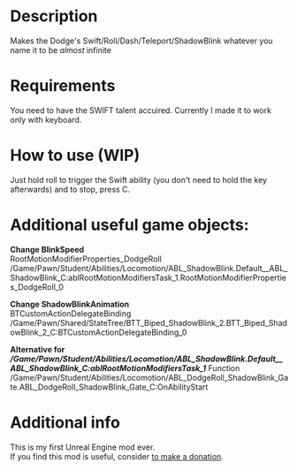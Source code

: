 # Description
Makes the Dodge's Swift/Roll/Dash/Teleport/ShadowBlink whatever you name it to be *almost* infinite

# Requirements
You need to have the SWIFT talent accuired.
Currently I made it to work only with keyboard.

# How to use (WIP)
Just hold roll to trigger the Swift ability (you don't need to hold the key afterwards) and to stop, press C.

# Additional useful game objects:
**Change BlinkSpeed**  
RootMotionModifierProperties_DodgeRoll /Game/Pawn/Student/Abilities/Locomotion/ABL_ShadowBlink.Default__ABL_ShadowBlink_C:ablRootMotionModifiersTask_1.RootMotionModifierProperties_DodgeRoll_0

**Change ShadowBlinkAnimation**  
BTCustomActionDelegateBinding /Game/Pawn/Shared/StateTree/BTT_Biped_ShadowBlink_2.BTT_Biped_ShadowBlink_2_C:BTCustomActionDelegateBinding_0

**Alternative for */Game/Pawn/Student/Abilities/Locomotion/ABL_ShadowBlink.Default__ABL_ShadowBlink_C:ablRootMotionModifiersTask_1***
Function /Game/Pawn/Student/Abilities/Locomotion/ABL_DodgeRoll_ShadowBlink_Gate.ABL_DodgeRoll_ShadowBlink_Gate_C:OnAbilityStart

# Additional info
This is my first Unreal Engine mod ever.  
If you find this mod is useful, consider [to make a donation](https://paypal.me/pinguluk).